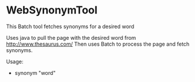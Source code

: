 # WebSynonymTool
This Batch tool fetches synonyms for a desired word

Uses java to pull the page with the desired word from http://www.thesaurus.com/ 
Then uses Batch to process the page and fetch synonyms.

Usage:
- synonym "word"
